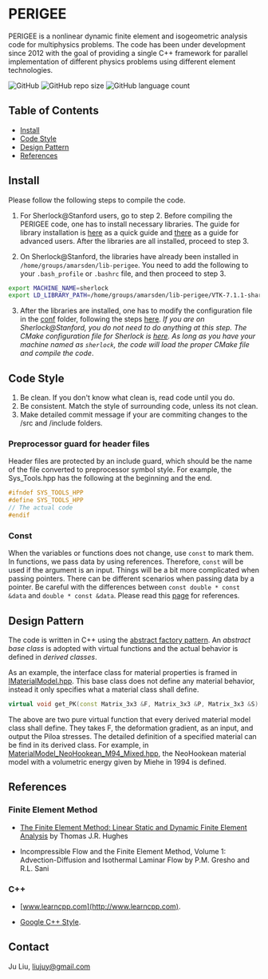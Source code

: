 # PERIGEE
PERIGEE is a nonlinear dynamic finite element and isogeometric analysis code for multiphysics problems. The code has been under development since 2012 with the goal of providing a single C++ framework for parallel implementation of different physics problems using different element technologies.

![GitHub](https://img.shields.io/github/license/ju-liu/PERIGEE)
![GitHub repo size](https://img.shields.io/github/repo-size/ju-liu/PERIGEE)
![GitHub language count](https://img.shields.io/github/languages/count/ju-liu/PERIGEE)

## Table of Contents

- [Install](#Install)
- [Code Style](#Code-Style)
- [Design Pattern](#Design-Pattern)
- [References](#References)

## Install
Please follow the following steps to compile the code.

1. For Sherlock@Stanford users, go to step 2. Before compiling the PERIGEE code, one has to install necessary libraries. The guide for library installation is [here](docs/install_external_libs.md) as a quick guide and [there](docs/install-advanced.md) as a guide for advanced users. After the libraries are all installed, proceed to step 3.

2. On Sherlock@Stanford, the libraries have already been installed in `/home/groups/amarsden/lib-perigee`. You need to add the following to your `.bash_profile` or `.bashrc` file, and then proceed to step 3.
```sh
export MACHINE_NAME=sherlock
export LD_LIBRARY_PATH=/home/groups/amarsden/lib-perigee/VTK-7.1.1-shared/lib:$LD_LIBRARY_PATH
```
 
3. After the libraries are installed, one has to modify the configuration file in the [conf](conf) folder, following the steps [here](docs/configure_perigee_guide.md). *If you are on Sherlock@Stanford, you do not need to do anything at this step. The CMake configuration file for Sherlock is [here](conf/stanford_sherlock.cmake). As long as you have your machine named as `sherlock`, the code will load the proper CMake file and compile the code*.

## Code Style
1. Be clean. If you don't know what clean is, read code until you do.
2. Be consistent. Match the style of surrounding code, unless its not clean.
3. Make detailed commit message if your are commiting changes to the /src and /include folders.

### Preprocessor guard for header files
Header files are protected by an include guard, which should be the name of the file converted to preprocessor symbol style. For example, the Sys_Tools.hpp has the following at the beginning and the end.
```cpp
#ifndef SYS_TOOLS_HPP
#define SYS_TOOLS_HPP
// The actual code
#endif
```

### Const
When the variables or functions does not change, use `const` to mark them. In functions, we pass data by using references. Therefore, `const` will be used if the argument is an input. Things will be a bit more complicated when passing pointers. There can be different scenarios when passing data by a pointer. Be careful with the differences between `const double * const &data` and `double * const &data`. Please read this [page](https://isocpp.org/wiki/faq/const-correctness) for references.


## Design Pattern
The code is written in C++ using the [abstract factory pattern](https://en.wikipedia.org/wiki/Factory_method_pattern). An *abstract base class* is adopted with virtual functions and the actual behavior is defined in *derived classes*. 

As an example, the interface class for material properties is framed in [IMaterialModel.hpp](include/IMaterialModel.hpp). This base class does not define any material behavior, instead it only specifies what a material class shall define.
```cpp
virtual void get_PK(const Matrix_3x3 &F, Matrix_3x3 &P, Matrix_3x3 &S) = 0;
```
The above are two pure virtual function that every derived material model class shall define. They takes F, the deformation gradient, as an input, and output the Piloa stresses. The detailed definition of a specified material can be find in its derived class. For example, in [MaterialModel_NeoHookean_M94_Mixed.hpp](include/MaterialModel_NeoHookean_M94_Mixed.hpp), the NeoHookean material model with a volumetric energy given by Miehe in 1994 is defined. 

## References
### Finite Element Method
* [The Finite Element Method: Linear Static and Dynamic Finite Element Analysis](https://www.amazon.com/Finite-Element-Method-Mechanical-Engineering/dp/0486411818/ref=sr_1_2?keywords=the+finite+element+method&qid=1566093145&s=books&sr=1-2) by Thomas J.R. Hughes

* Incompressible Flow and the Finite Element Method, Volume 1: Advection-Diffusion and Isothermal Laminar Flow by P.M. Gresho and R.L. Sani

### C++
* [www.learncpp.com](http://www.learncpp.com).

* [Google C++ Style](https://google.github.io/styleguide/cppguide.html).

## Contact
Ju Liu, liujuy@gmail.com
